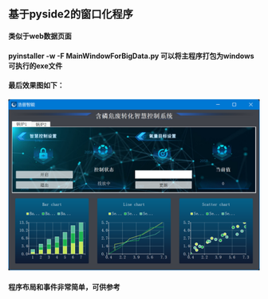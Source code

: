 ## 基于pyside2的窗口化程序
#### 类似于web数据页面
#### pyinstaller -w -F MainWindowForBigData.py 可以将主程序打包为windows可执行的exe文件
#### 最后效果图如下：
![](images/ui.png)
#### 程序布局和事件非常简单，可供参考